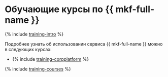# Обучающие курсы по {{ mkf-full-name }}

{% include [training-intro](../_includes/training/training-intro.md) %}

Подробнее узнать об использовании сервиса {{ mkf-full-name }} можно в следующих курсах:
* {% include [training-corpplatform](../_includes/training/training-cdp.md) %}

{% include [training-courses](../_includes/training/training-courses.md) %}